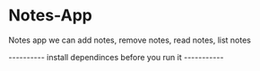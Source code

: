 # Notes-App

Notes app we can add notes, remove notes, read notes, list notes


---------- install dependinces before you run it -----------
